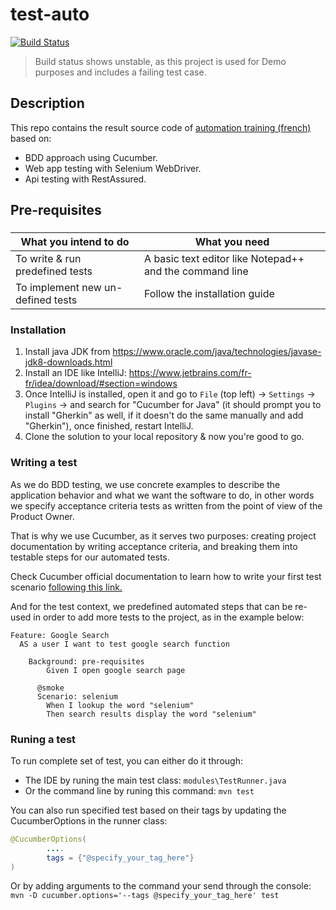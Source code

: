 # test-auto

[![Build Status](http://localhost:8080/buildStatus/icon?job=test-auto)](http://localhost:8080/job/test-auto/)  
> Build status shows unstable, as this project is used for Demo purposes and includes a failing test case. 

## Description
This repo contains the result source code of [automation training (french)](https://www.youtube.com/watch?v=BrR5-HWPjwE&list=PL4BtVtsdnzadpYqpzXNrArRKXiG1MI6nH "Framework de tests automatisés") based on:
- BDD approach using Cucumber.
- Web app testing with Selenium WebDriver.
- Api testing with RestAssured.

## Pre-requisites

###
|  What you intend to do  | What you need  | 
|---|---|
| To write & run predefined tests  | A basic text editor like Notepad++ and the command line  |
| To implement new un-defined tests | Follow the installation guide   |

### Installation
1. Install java JDK from https://www.oracle.com/java/technologies/javase-jdk8-downloads.html
2. Install an IDE like IntelliJ: https://www.jetbrains.com/fr-fr/idea/download/#section=windows
3. Once IntelliJ is installed, open it and go to `File` (top left) &rarr; `Settings` &rarr; `Plugins` &rarr; and search for "Cucumber for Java" (it should prompt you to install "Gherkin" as well, if it doesn't do the same manually and add "Gherkin"), once finished, restart IntelliJ.
4. Clone the solution to your local repository & now you're good to go.

### Writing a test
As we do BDD testing, we use concrete examples to describe the application behavior and what we want the software to do, in other words we specify acceptance criteria tests as written from the point of view of the Product Owner.

That is why we use Cucumber, as it serves two purposes: creating project documentation by writing acceptance criteria, and breaking them into testable steps for our automated tests.

Check Cucumber official documentation to learn how to write your first test scenario [following this link.](https://cucumber.io/docs/guides/10-minute-tutorial/#write-a-scenario) 

And for the test context, we predefined automated steps that can be re-used in order to add more tests to the project, as in the example below:

```Gherkin
Feature: Google Search
  AS a user I want to test google search function

    Background: pre-requisites
        Given I open google search page
        
      @smoke
      Scenario: selenium
        When I lookup the word "selenium"
        Then search results display the word "selenium" 
```

### Runing a test

To run complete set of test, you can either do it through: 
- The IDE by runing the main test class: `modules\TestRunner.java`
- Or the command line by runing this command: `mvn test`

You can also run specified test based on their tags by updating the CucumberOptions in the runner class:

```java
@CucumberOptions(
        ....
        tags = {"@specify_your_tag_here"}
)
```
Or by adding arguments to the command your send through the console: `mvn -D cucumber.options='--tags @specify_your_tag_here' test` 